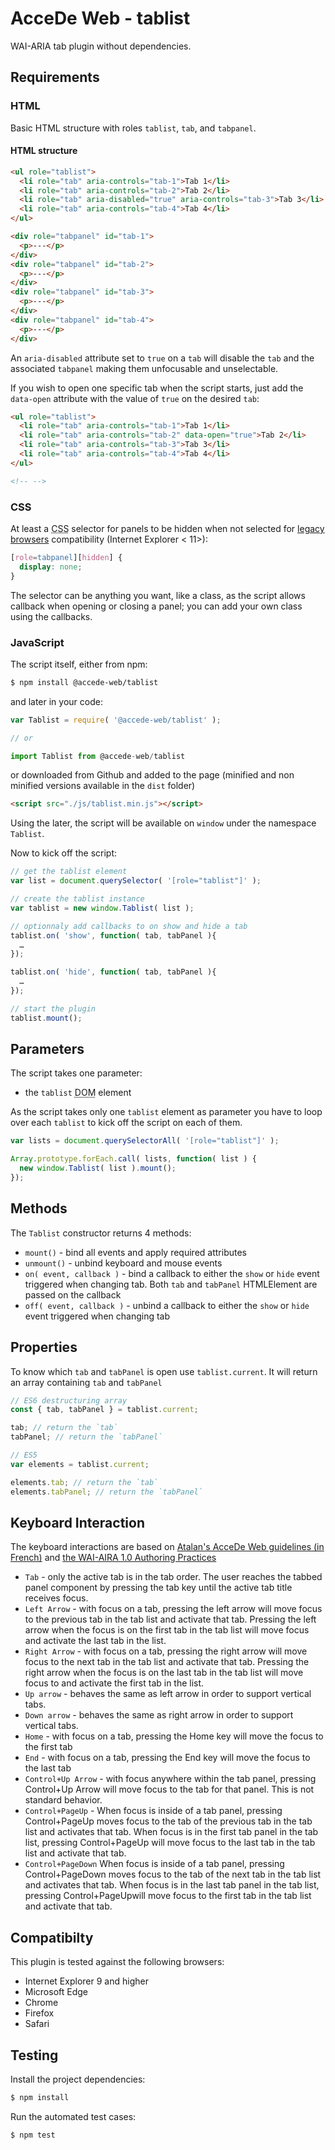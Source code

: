 # AcceDe Web - tablist

WAI-ARIA tab plugin without dependencies.

## Requirements

### HTML

Basic HTML structure with roles `tablist`, `tab`, and `tabpanel`.

#### HTML structure

```html
<ul role="tablist">
  <li role="tab" aria-controls="tab-1">Tab 1</li>
  <li role="tab" aria-controls="tab-2">Tab 2</li>
  <li role="tab" aria-disabled="true" aria-controls="tab-3">Tab 3</li>
  <li role="tab" aria-controls="tab-4">Tab 4</li>
</ul>

<div role="tabpanel" id="tab-1">
  <p>---</p>
</div>
<div role="tabpanel" id="tab-2">
  <p>---</p>
</div>
<div role="tabpanel" id="tab-3">
  <p>---</p>
</div>
<div role="tabpanel" id="tab-4">
  <p>---</p>
</div>
```

An `aria-disabled` attribute set to `true` on a `tab` will disable the `tab` and the associated `tabpanel` making them unfocusable and unselectable.

If you wish to open one specific tab when the script starts, just add the `data-open` attribute with the value of `true` on the desired `tab`:

```html
<ul role="tablist">
  <li role="tab" aria-controls="tab-1">Tab 1</li>
  <li role="tab" aria-controls="tab-2" data-open="true">Tab 2</li>
  <li role="tab" aria-controls="tab-3">Tab 3</li>
  <li role="tab" aria-controls="tab-4">Tab 4</li>
</ul>

<!-- -->
```

### CSS

At least a <abbr title="Cascading Style Sheets">CSS</abbr> selector for panels to be hidden when not selected for [legacy browsers](https://caniuse.com/#feat=hidden) compatibility (Internet Explorer < 11>):

```css
[role=tabpanel][hidden] {
  display: none;
}
```

The selector can be anything you want, like a class, as the script allows callback when opening or closing a panel; you can add your own class using the callbacks.

### JavaScript

The script itself, either from npm:

```bash
$ npm install @accede-web/tablist
```

and later in your code:

```js
var Tablist = require( '@accede-web/tablist' );

// or

import Tablist from @accede-web/tablist
```

or downloaded from Github and added to the page (minified and non minified versions available in the `dist` folder)

```html
<script src="./js/tablist.min.js"></script>
```

Using the later, the script will be available on `window` under the namespace `Tablist`.

Now to kick off the script:

```js
// get the tablist element
var list = document.querySelector( '[role="tablist"]' );

// create the tablist instance
var tablist = new window.Tablist( list );

// optionnaly add callbacks to on show and hide a tab
tablist.on( 'show', function( tab, tabPanel ){
  …
});

tablist.on( 'hide', function( tab, tabPanel ){
  …
});

// start the plugin
tablist.mount();
```

## Parameters

The script takes one parameter:

* the `tablist` <abbr title="Document Object Model">DOM</abbr> element

As the script takes only one `tablist` element as parameter you have to loop over each `tablist` to kick off the script on each of them.

```js
var lists = document.querySelectorAll( '[role="tablist"]' );

Array.prototype.forEach.call( lists, function( list ) {
  new window.Tablist( list ).mount();
});
```

## Methods

The `Tablist` constructor returns 4 methods:

* `mount()` - bind all events and apply required attributes
* `unmount()` - unbind keyboard and mouse events
* `on( event, callback )` - bind a callback to either the `show` or `hide` event triggered when changing tab. Both `tab` and `tabPanel` HTMLElement are passed on the callback
* `off( event, callback )` - unbind a callback to either the `show` or `hide` event triggered when changing tab

## Properties

To know which `tab` and `tabPanel` is open use `tablist.current`. It will return an array containing `tab` and `tabPanel`

```js
// ES6 destructuring array
const { tab, tabPanel } = tablist.current;

tab; // return the `tab`
tabPanel; // return the `tabPanel`

// ES5
var elements = tablist.current;

elements.tab; // return the `tab`
elements.tabPanel; // return the `tabPanel`
```

## Keyboard Interaction

The keyboard interactions are based on [Atalan's AcceDe Web guidelines (in French)](http://www.accede-web.com/notices/interface-riche/accordeons/) and [the WAI-AIRA 1.0 Authoring Practices](https://www.w3.org/TR/2013/WD-wai-aria-practices-20130307/#tabpanel)

* `Tab` - only the active tab is in the tab order. The user reaches the tabbed panel component by pressing the tab key until the active tab title receives focus.
* `Left Arrow` - with focus on a tab, pressing the left arrow will move focus to the previous tab in the tab list and activate that tab. Pressing the left arrow when the focus is on the first tab in the tab list will move focus and activate the last tab in the list.
* `Right Arrow` - with focus on a tab, pressing the right arrow will move focus to the next tab in the tab list and activate that tab. Pressing the right arrow when the focus is on the last tab in the tab list will move focus to and activate the first tab in the list.
* `Up arrow` - behaves the same as left arrow in order to support vertical tabs.
* `Down arrow` - behaves the same as right arrow in order to support vertical tabs.
* `Home` - with focus on a tab, pressing the Home key will move the focus to the first tab
* `End` - with focus on a tab, pressing the End key will move the focus to the last tab
* `Control+Up Arrow` - with focus anywhere within the tab panel, pressing Control+Up Arrow will move focus to the tab for that panel. This is not standard behavior.
* `Control+PageUp` - When focus is inside of a tab panel, pressing Control+PageUp moves focus to the tab of the previous tab in the tab list and activates that tab. When focus is in the first tab panel in the tab list, pressing Control+PageUp will move focus to the last tab in the tab list and activate that tab.
* `Control+PageDown` When focus is inside of a tab panel, pressing Control+PageDown moves focus to the tab of the next tab in the tab list and activates that tab. When focus is in the last tab panel in the tab list, pressing Control+PageUpwill move focus to the first tab in the tab list and activate that tab.


## Compatibilty

This plugin is tested against the following browsers:

* Internet Explorer 9 and higher
* Microsoft Edge
* Chrome
* Firefox
* Safari


## Testing

Install the project dependencies:

```bash
$ npm install
```

Run the automated test cases:

```bash
$ npm test
```
